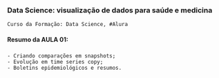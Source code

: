 ### Data Science: visualização de dados para saúde e medicina
    Curso da Formação: Data Science, #Alura

#### Resumo da AULA 01:

###
    - Criando comparações em snapshots;
    - Evolução em time series copy;
    - Boletins epidemiológicos e resumos.

